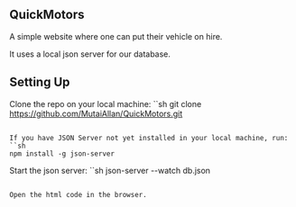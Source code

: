 ## QuickMotors
A simple website where one can put their vehicle on hire.

It uses a local json server for our database.

## Setting Up
Clone the repo on your local machine:
``sh
git clone https://github.com/MutaiAllan/QuickMotors.git
```

If you have JSON Server not yet installed in your local machine, run:
``sh
npm install -g json-server
```

Start the json server:
``sh
json-server --watch db.json
```

Open the html code in the browser.

